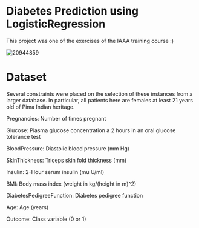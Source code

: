 # Diabetes Prediction using LogisticRegression
This project was one of the exercises of the IAAA training course :)

![20944859](https://github.com/MojtabaZarreh/Diabetes_Prediction_using_LogisticRegression/assets/71370569/92307081-ae15-4f75-bdaa-1f8da1d3f7c7)

# Dataset
Several constraints were placed on the selection of these instances from a larger database. In particular, all patients here are females at least 21 years old of Pima Indian heritage.

Pregnancies: Number of times pregnant

Glucose: Plasma glucose concentration a 2 hours in an oral glucose tolerance test

BloodPressure: Diastolic blood pressure (mm Hg)

SkinThickness: Triceps skin fold thickness (mm)

Insulin: 2-Hour serum insulin (mu U/ml)

BMI: Body mass index (weight in kg/(height in m)^2)

DiabetesPedigreeFunction: Diabetes pedigree function

Age: Age (years)

Outcome: Class variable (0 or 1)


